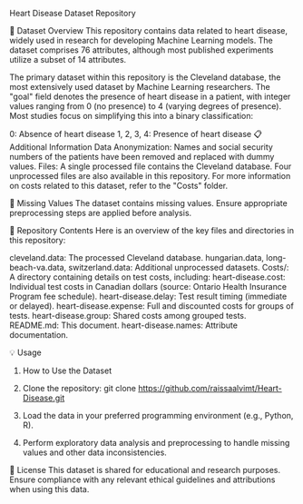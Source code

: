 Heart Disease Dataset Repository

📂 Dataset Overview
This repository contains data related to heart disease, widely used in research for developing Machine Learning models. The dataset comprises 76 attributes, although most published experiments utilize a subset of 14 attributes.

The primary dataset within this repository is the Cleveland database, the most extensively used dataset by Machine Learning researchers. The "goal" field denotes the presence of heart disease in a patient, with integer values ranging from 0 (no presence) to 4 (varying degrees of presence).
Most studies focus on simplifying this into a binary classification:

0: Absence of heart disease
1, 2, 3, 4: Presence of heart disease
📋 Additional Information
Data Anonymization: Names and social security numbers of the patients have been removed and replaced with dummy values.
Files:
A single processed file contains the Cleveland database.
Four unprocessed files are also available in this repository.
For more information on costs related to this dataset, refer to the "Costs" folder.

📝 Missing Values
The dataset contains missing values. Ensure appropriate preprocessing steps are applied before analysis.

📂 Repository Contents
Here is an overview of the key files and directories in this repository:

cleveland.data: The processed Cleveland database.
hungarian.data, long-beach-va.data, switzerland.data: Additional unprocessed datasets.
Costs/: A directory containing details on test costs, including:
heart-disease.cost: Individual test costs in Canadian dollars (source: Ontario Health Insurance Program fee schedule).
heart-disease.delay: Test result timing (immediate or delayed).
heart-disease.expense: Full and discounted costs for groups of tests.
heart-disease.group: Shared costs among grouped tests.
README.md: This document.
heart-disease.names: Attribute documentation.

💡 Usage
1. How to Use the Dataset

2. Clone the repository: git clone https://github.com/raissaalvimt/Heart-Disease.git

3. Load the data in your preferred programming environment (e.g., Python, R).
  
4. Perform exploratory data analysis and preprocessing to handle missing values and other data inconsistencies.


📜 License
This dataset is shared for educational and research purposes. Ensure compliance with any relevant ethical guidelines and attributions when using this data.
